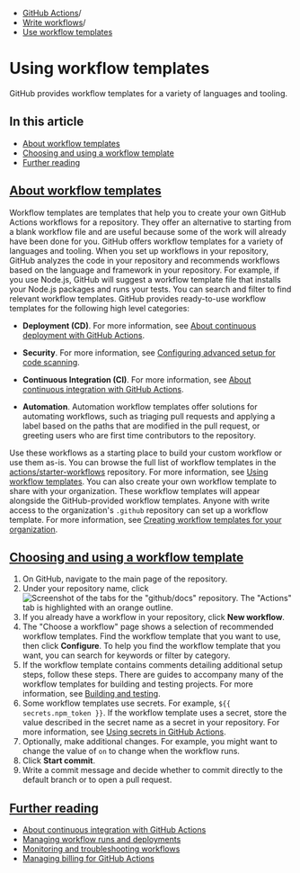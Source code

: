   * [GitHub Actions](https://docs.github.com/en/actions "GitHub Actions")/
  * [Write workflows](https://docs.github.com/en/actions/writing-workflows "Write workflows")/
  * [Use workflow templates](https://docs.github.com/en/actions/writing-workflows/using-workflow-templates "Use workflow templates")


# Using workflow templates
GitHub provides workflow templates for a variety of languages and tooling.
## In this article
  * [About workflow templates](https://docs.github.com/en/actions/writing-workflows/using-workflow-templates#about-workflow-templates)
  * [Choosing and using a workflow template](https://docs.github.com/en/actions/writing-workflows/using-workflow-templates#choosing-and-using-a-workflow-template)
  * [Further reading](https://docs.github.com/en/actions/writing-workflows/using-workflow-templates#further-reading)


## [About workflow templates](https://docs.github.com/en/actions/writing-workflows/using-workflow-templates#about-workflow-templates)
Workflow templates are templates that help you to create your own GitHub Actions workflows for a repository. They offer an alternative to starting from a blank workflow file and are useful because some of the work will already have been done for you.
GitHub offers workflow templates for a variety of languages and tooling. When you set up workflows in your repository, GitHub analyzes the code in your repository and recommends workflows based on the language and framework in your repository. For example, if you use Node.js, GitHub will suggest a workflow template file that installs your Node.js packages and runs your tests. You can search and filter to find relevant workflow templates.
GitHub provides ready-to-use workflow templates for the following high level categories:
  * **Deployment (CD)**. For more information, see [About continuous deployment with GitHub Actions](https://docs.github.com/en/actions/deployment/about-deployments/about-continuous-deployment).


  * **Security**. For more information, see [Configuring advanced setup for code scanning](https://docs.github.com/en/code-security/code-scanning/creating-an-advanced-setup-for-code-scanning/configuring-advanced-setup-for-code-scanning#configuring-code-scanning-using-third-party-actions).


  * **Continuous Integration (CI)**. For more information, see [About continuous integration with GitHub Actions](https://docs.github.com/en/actions/automating-builds-and-tests/about-continuous-integration).
  * **Automation**. Automation workflow templates offer solutions for automating workflows, such as triaging pull requests and applying a label based on the paths that are modified in the pull request, or greeting users who are first time contributors to the repository.


Use these workflows as a starting place to build your custom workflow or use them as-is. You can browse the full list of workflow templates in the [actions/starter-workflows](https://github.com/actions/starter-workflows) repository. For more information, see [Using workflow templates](https://docs.github.com/en/actions/writing-workflows/using-starter-workflows).
You can also create your own workflow template to share with your organization. These workflow templates will appear alongside the GitHub-provided workflow templates. Anyone with write access to the organization's `.github` repository can set up a workflow template. For more information, see [Creating workflow templates for your organization](https://docs.github.com/en/actions/using-workflows/creating-starter-workflows-for-your-organization).
## [Choosing and using a workflow template](https://docs.github.com/en/actions/writing-workflows/using-workflow-templates#choosing-and-using-a-workflow-template)
  1. On GitHub, navigate to the main page of the repository.
  2. Under your repository name, click 
![Screenshot of the tabs for the "github/docs" repository. The "Actions" tab is highlighted with an orange outline.](https://docs.github.com/assets/cb-12958/images/help/repository/actions-tab-global-nav-update.png)
  3. If you already have a workflow in your repository, click **New workflow**.
  4. The "Choose a workflow" page shows a selection of recommended workflow templates. Find the workflow template that you want to use, then click **Configure**. To help you find the workflow template that you want, you can search for keywords or filter by category.
  5. If the workflow template contains comments detailing additional setup steps, follow these steps.
There are guides to accompany many of the workflow templates for building and testing projects. For more information, see [Building and testing](https://docs.github.com/en/actions/automating-builds-and-tests).
  6. Some workflow templates use secrets. For example, `${{ secrets.npm_token }}`. If the workflow template uses a secret, store the value described in the secret name as a secret in your repository. For more information, see [Using secrets in GitHub Actions](https://docs.github.com/en/actions/security-guides/using-secrets-in-github-actions).
  7. Optionally, make additional changes. For example, you might want to change the value of `on` to change when the workflow runs.
  8. Click **Start commit**.
  9. Write a commit message and decide whether to commit directly to the default branch or to open a pull request.


## [Further reading](https://docs.github.com/en/actions/writing-workflows/using-workflow-templates#further-reading)
  * [About continuous integration with GitHub Actions](https://docs.github.com/en/actions/automating-builds-and-tests/about-continuous-integration)
  * [Managing workflow runs and deployments](https://docs.github.com/en/actions/managing-workflow-runs)
  * [Monitoring and troubleshooting workflows](https://docs.github.com/en/actions/monitoring-and-troubleshooting-workflows/about-monitoring-and-troubleshooting)
  * [Managing billing for GitHub Actions](https://docs.github.com/en/billing/managing-billing-for-github-actions)


